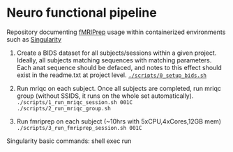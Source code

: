 # Neuro functional pipeline

Repository documenting [fMRIPrep](https://fmriprep.org/en/stable/) usage within containerized environments such as [Singularity](https://sylabs.io/singularity/)


1) Create a BIDS dataset for all subjects/sessions within a given project. Ideally, all subjects matching sequences with matching parameters. Each anat sequence should be defaced, and notes to this effect should exist in the readme.txt at project level.
[`./scripts/0_setup_bids.sh`](https://github.com/forbow-lab/neuro-functional-pipeline/blob/main/scripts/0_setup_bids.sh)

2) Run mriqc on each subject. Once all subjects are completed, run mriqc group (without SSIDS, it runs on the whole set automatically).
` ./scripts/1_run_mriqc_session.sh 001C`
`./scripts/2_run_mriqc_group.sh`

3) Run fmriprep on each subject (~10hrs with 5xCPU,4xCores,12GB mem)
`./scripts/3_run_fmriprep_session.sh 001C`




Singularity basic commands:
 shell
 exec 
 run
